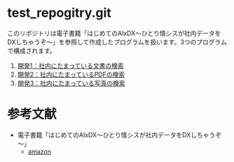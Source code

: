 # test_repogitry.git
このリポジトリは電子書籍「はじめてのAIxDX～ひとり情シスが社内データをDXしちゃうぞ～」を参照して作成したプログラムを扱います。3つのプログラムで構成されます。

1. [開発1：社内にたまっている文書の検索](./dev1/readme.md)
2. [開発2：社内にたまっているPDFの検索](./dev2/readme.md)
3. [開発3：社内にたまっている写真の検索](./dev3/readme.md)

# 参考文献
- 電子書籍「はじめてのAIxDX～ひとり情シスが社内データをDXしちゃうぞ～」 
  - [amazon](https://www.amazon.co.jp/dp/B0BW6SGT3T?&_encoding=UTF8&tag=nmori1984-22&linkCode=ur2&linkId=77e382a61028a3933288db82d8473ffa&camp=247&creative=1211)
